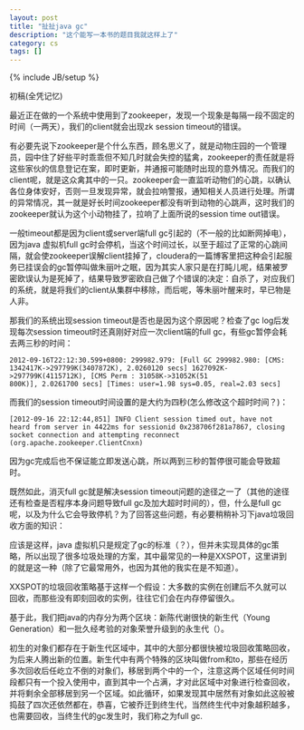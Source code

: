 ```yaml
---
layout: post
title: "扯扯java gc"
description: "这个能写一本书的题目我就这样上了"
category: cs
tags: []
---
```

{% include JB/setup %}

初稿(全凭记忆)

最近正在做的一个系统中使用到了zookeeper，发现一个现象是每隔一段不固定的时间（一两天），我们的client就会出现zk session timeout的错误。

有必要先说下zookeeper是个什么东西，顾名思义了，就是动物庄园的一个管理员，园中住了好些平时乖乖但不知几时就会失控的猛禽，zookeeper的责任就是将这些家伙的信息登记在案，即时更新，并通报可能随时出现的意外情况。而我们的client呢，就是这众禽其中的一只。zookeeper会一直监听动物们的心跳，以确认各位身体安好，否则一旦发现异常，就会拉响警报，通知相关人员进行处理。所谓的异常情况，其一就是好长时间zookeeper都没有听到动物的心跳声，这时我们的zookeeper就认为这个小动物挂了，拉响了上面所说的session time out错误。 

一般timeout都是因为client或server端full gc引起的（不一般的比如断网掉电），因为java 虚拟机full gc时会停机，当这个时间过长，以至于超过了正常的心跳间隔，就会使zookeeper误解client挂掉了，cloudera的一篇博客里把这种会引起服务已挂误会的gc暂停叫做朱丽叶之眠，因为其实人家只是在打盹儿呢，结果被罗密欧误认为是死掉了，结果导致罗密欧自己做了个错误的决定：自杀了，对应我们的系统，就是将我们的client从集群中移除，而后呢，等朱丽叶醒来时，早已物是人非。

那我们的系统出现session timeout是否也是因为这个原因呢？检查了gc log后发现每次session timeout时还真刚好对应一次client端的full gc，有些gc暂停会耗去两三秒的时间：

```
2012-09-16T22:12:30.599+0800: 299982.979: [Full GC 299982.980: [CMS: 1342417K->297799K(3407872K), 2.0260120 secs] 1627092K->297799K(4115712K), [CMS Perm : 31058K->31052K(51
800K)], 2.0261700 secs] [Times: user=1.98 sys=0.05, real=2.03 secs]
```

而我们的session timeout时间设置的是大约为四秒(怎么修改这个超时时间？)：

```
[2012-09-16 22:12:44,851] INFO Client session timed out, have not heard from server in 4422ms for sessionid 0x238706f281a7867, closing socket connection and attempting reconnect (org.apache.zookeeper.ClientCnxn)
```

因为gc完成后也不保证能立即发送心跳，所以两到三秒的暂停很可能会导致超时。

既然如此，消灭full gc就是解决session timeout问题的途径之一了（其他的途径还有检查是否程序本身问题导致full gc及加大超时时间的），但，什么是full gc呢，以及为什么它会导致停机？为了回答这些问题，有必要稍稍补习下java垃圾回收方面的知识：

应该是这样，java 虚拟机只是规定了gc的标准（？），但并未实现具体的gc策略，所以出现了很多垃圾处理的方案，其中最常见的一种是XXSPOT，这里讲到的就是这一种（除了它最常用外，也因为其他的我实在是不知道）。

XXSPOT的垃圾回收策略基于这样一个假设：大多数的实例在创建后不久就可以回收，而那些没有即刻回收的实例，往往它们会在内存停留很久。

基于此，我们把java的内存分为两个区块：新陈代谢很快的新生代（Young Generation）和一批久经考验的对象荣誉升级到的永生代（）。

初生的对象们都存在于新生代区域中，其中的大部分都很快被垃圾回收策略回收，为后来人腾出新的位置。新生代中有两个特殊的区块叫做from和to，那些在经历多次回收后任屹立不倒的对象们，移居到两个中的一个，注意这两个区域任何时间段都只有一个投入使用中，直到其中一个占满，才对此区域中对象进行检查回收，并将剩余全部移居到另一个区域。如此循环，如果发现其中居然有对象如此这般被捣鼓了四次还依然都在，恭喜，它被乔迁到终生代，当然终生代中对象越积越多，也需要回收，当终生代的gc发生时，我们称之为full gc.




